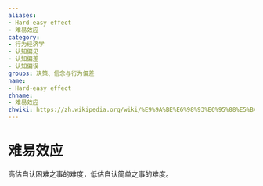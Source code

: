 ```yaml
---
aliases:
- Hard-easy effect
- 难易效应
category:
- 行为经济学
- 认知偏见
- 认知偏差
- 认知偏误
groups: 决策、信念与行为偏差
name:
- Hard-easy effect
zhname:
- 难易效应
zhwiki: https://zh.wikipedia.org/wiki/%E9%9A%BE%E6%98%93%E6%95%88%E5%BA%94
---
```


# 难易效应

高估自认困难之事的难度，低估自认简单之事的难度。
